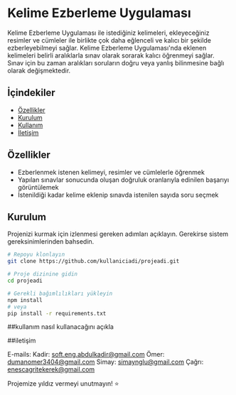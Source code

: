 # Kelime Ezberleme Uygulaması

Kelime Ezberleme Uygulaması ile istediğiniz kelimeleri, ekleyeceğiniz  resimler ve cümleler ile birlikte çok daha eğlenceli ve kalıcı bir şekilde ezberleyebilmeyi sağlar. Kelime Ezberleme Uygulaması'nda eklenen kelimeleri belirli aralıklarla sınav olarak sorarak kalıcı öğrenmeyi sağlar. Sınav için bu zaman aralıkları soruların doğru veya yanlış bilinmesine bağlı olarak değişmektedir.

## İçindekiler

- [Özellikler](#özellikler)
- [Kurulum](#kurulum)
- [Kullanım](#kullanım)
- [İletişim](#iletişim)

## Özellikler

- Ezberlenmek istenen kelimeyi, resimler ve cümlelerle öğrenmek
- Yapılan sınavlar sonucunda oluşan doğruluk oranlarıyla edinilen başarıyı görüntülemek
- İstenildiği kadar kelime eklenip sınavda istenilen sayıda soru seçmek

## Kurulum

Projenizi kurmak için izlenmesi gereken adımları açıklayın. Gerekirse sistem gereksinimlerinden bahsedin.

```bash
# Repoyu klonlayın
git clone https://github.com/kullaniciadi/projeadi.git

# Proje dizinine gidin
cd projeadi

# Gerekli bağımlılıkları yükleyin
npm install
# veya
pip install -r requirements.txt
```

##kullanım
nasıl kullanacağını açıkla

##iletişim

E-mails:
Kadir: soft.eng.abdulkadir@gmail.com
Ömer: dumanomer3404@gmail.com
Simay: simaynglu@gmail.com
Çağrı: enescagritekerek@gmail.com

Projemize yıldız vermeyi unutmayın! ⭐






